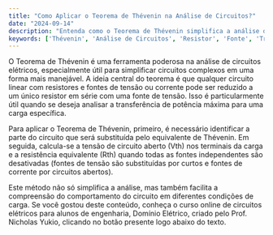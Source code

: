 ```yaml
---
title: "Como Aplicar o Teorema de Thévenin na Análise de Circuitos?"
date: "2024-09-14"
description: "Entenda como o Teorema de Thévenin simplifica a análise de circuitos elétricos, facilitando a compreensão e resolução de problemas complexos."
keywords: ['Thévenin', 'Análise de Circuitos', 'Resistor', 'Fonte', 'Transferência']
---
```


O Teorema de Thévenin é uma ferramenta poderosa na análise de circuitos elétricos, especialmente útil para simplificar circuitos complexos em uma forma mais manejável. A ideia central do teorema é que qualquer circuito linear com resistores e fontes de tensão ou corrente pode ser reduzido a um único resistor em série com uma fonte de tensão. Isso é particularmente útil quando se deseja analisar a transferência de potência máxima para uma carga específica.

Para aplicar o Teorema de Thévenin, primeiro, é necessário identificar a parte do circuito que será substituída pelo equivalente de Thévenin. Em seguida, calcula-se a tensão de circuito aberto (Vth) nos terminais da carga e a resistência equivalente (Rth) quando todas as fontes independentes são desativadas (fontes de tensão são substituídas por curtos e fontes de corrente por circuitos abertos).

Este método não só simplifica a análise, mas também facilita a compreensão do comportamento do circuito em diferentes condições de carga. Se você gostou deste conteúdo, conheça o curso online de circuitos elétricos para alunos de engenharia, Domínio Elétrico, criado pelo Prof. Nicholas Yukio, clicando no botão presente logo abaixo do texto.